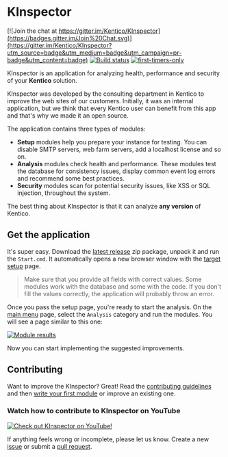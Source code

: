 # KInspector

[![Join the chat at https://gitter.im/Kentico/KInspector](https://badges.gitter.im/Join%20Chat.svg)](https://gitter.im/Kentico/KInspector?utm_source=badge&utm_medium=badge&utm_campaign=pr-badge&utm_content=badge)
[![Build status](https://ci.appveyor.com/api/projects/status/udykjx510v83w9y6?svg=true)](https://ci.appveyor.com/project/kentico/kinspector)
[![first-timers-only](https://img.shields.io/badge/first--timers--only-friendly-blue.svg)](http://www.firsttimersonly.com/)

KInspector is an application for analyzing health, performance and security of your **Kentico** solution. 

KInspector was developed by the consulting department in Kentico to improve the web sites of our customers. Initially, it was an internal application, but we think that every Kentico user can benefit from this app and that's why we made it an open source. 

The application contains three types of modules:
- **Setup** modules help you prepare your instance for testing. You can disable SMTP servers, web farm servers, add a localhost license and so on.
- **Analysis** modules check health and performance. These modules test the database for consistency issues, display common event log errors and recommend some best practices.
- **Security** modules scan for potential security issues, like XSS or SQL injection, throughout the system.

The best thing about KInspector is that it can analyze **any version** of Kentico. 

## Get the application

It's super easy. Download the [latest release](https://github.com/Kentico/KInspector/releases/latest) zip package, unpack it and run the ```Start.cmd```. It automatically opens a new browser window with the [target setup](http://i.imgur.com/D5C0Tbn.png) page. 
> Make sure that you provide all fields with correct values. Some modules work with the database and some with the code. If you don't fill the values correctly, the application will probably throw an error.

Once you pass the setup page, you're ready to start the analysis. On the [main menu](http://i.imgur.com/H7zBQOZ.png) page, select the ```Analysis``` category and run the modules. You will see a page similar to this one:

[![Module results](http://i.imgur.com/UUdTlNL.png)](http://i.imgur.com/Vti1Fo7.png)

Now you can start implementing the suggested improvements.

## Contributing
Want to improve the KInspector? Great! Read the [contributing guidelines](https://github.com/Kentico/KInspector/blob/master/CONTRIBUTING.md) and then [write your first module](https://github.com/Kentico/KInspector/wiki/Writing-a-custom-module) or improve an existing one.

### Watch how to contribute to KInspector on YouTube
[![Check out KInspector on YouTube!](http://img.youtube.com/vi/ixGakcfITe8/0.jpg)](http://www.youtube.com/watch?v=ixGakcfITe8)

If anything feels wrong or incomplete, please let us know. Create a new [issue](https://github.com/Kentico/KInspector/issues/new) or submit a [pull request](https://help.github.com/articles/using-pull-requests/).
